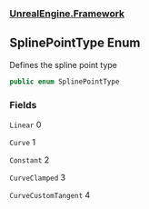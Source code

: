 ### [UnrealEngine.Framework](./UnrealEngine-Framework.md 'UnrealEngine.Framework')
## SplinePointType Enum
Defines the spline point type  
```csharp
public enum SplinePointType
```
### Fields
<a name='SplinePointType-Linear'></a>
`Linear` 0  
  
  
<a name='SplinePointType-Curve'></a>
`Curve` 1  
  
  
<a name='SplinePointType-Constant'></a>
`Constant` 2  
  
  
<a name='SplinePointType-CurveClamped'></a>
`CurveClamped` 3  
  
  
<a name='SplinePointType-CurveCustomTangent'></a>
`CurveCustomTangent` 4  
  
  
